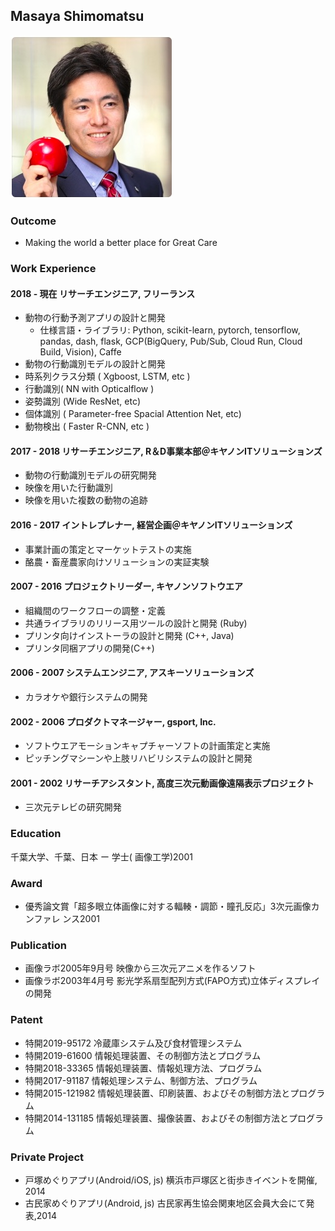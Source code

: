 ## Masaya Shimomatsu
![Photo](m.jpg "photo")

### Outcome
- Making the world a better place for Great Care  

### Work Experience
#### 2018 - 現在 リサーチエンジニア, フリーランス  
- 動物の行動予測アプリの設計と開発 
    - 仕様言語・ライブラリ: Python, scikit-learn, pytorch, tensorflow, pandas, dash, flask, GCP(BigQuery, Pub/Sub, Cloud Run, Cloud  Build, Vision), Caffe  
- 動物の行動識別モデルの設計と開発  
- 時系列クラス分類 ( Xgboost, LSTM, etc )  
- 行動識別( NN with Opticalflow )  
- 姿勢識別 (Wide ResNet, etc)  
- 個体識別 ( Parameter-free Spacial Attention Net, etc)  
- 動物検出 ( Faster R-CNN, etc )  
#### 2017 - 2018 リサーチエンジニア, R＆D事業本部＠キヤノンITソリューションズ  
- 動物の行動識別モデルの研究開発 
- 映像を用いた行動識別  
- 映像を用いた複数の動物の追跡   
#### 2016 - 2017 イントレプレナー, 経営企画＠キヤノンITソリューションズ  
- 事業計画の策定とマーケットテストの実施   
- 酪農・畜産農家向けソリューションの実証実験  
#### 2007 - 2016 プロジェクトリーダー, キヤノンソフトウエア  
- 組織間のワークフローの調整・定義  
- 共通ライブラリのリリース用ツールの設計と開発 (Ruby)  
- プリンタ向けインストーラの設計と開発 (C++, Java)  
- プリンタ同梱アプリの開発(C++)  
#### 2006 - 2007 システムエンジニア, アスキーソリューションズ  
- カラオケや銀行システムの開発   
#### 2002 - 2006 プロダクトマネージャー, gsport, Inc.  
- ソフトウエアモーションキャプチャーソフトの計画策定と実施  
- ピッチングマシーンや上肢リハビリシステムの設計と開発  
#### 2001 - 2002  リサーチアシスタント, 高度三次元動画像遠隔表示プロジェクト  
- 三次元テレビの研究開発  

### Education
千葉大学、千葉、日本 ー 学士( 画像工学)2001  

### Award
- 優秀論文賞「超多眼立体画像に対する輻輳・調節・瞳孔反応」3次元画像カンファレ ンス2001  

### Publication  
- 画像ラボ2005年9月号 映像から三次元アニメを作るソフト  
- 画像ラボ2003年4月号 影光学系扇型配列方式(FAPO方式)立体ディスプレイの開発  
### Patent  
- 特開2019-95172 冷蔵庫システム及び食材管理システム  
- 特開2019-61600 情報処理装置、その制御方法とプログラム  
- 特開2018-33365 情報処理装置、情報処理方法、プログラム  
- 特開2017-91187 情報処理システム、制御方法、プログラム  
- 特開2015-121982 情報処理装置、印刷装置、およびその制御方法とプログラム 
- 特開2014-131185 情報処理装置、撮像装置、およびその制御方法とプログラム
### Private Project
- 戸塚めぐりアプリ(Android/iOS, js) 横浜市戸塚区と街歩きイベントを開催, 2014
- 古民家めぐりアプリ(Android, js)  古民家再生協会関東地区会員大会にて発表,2014
